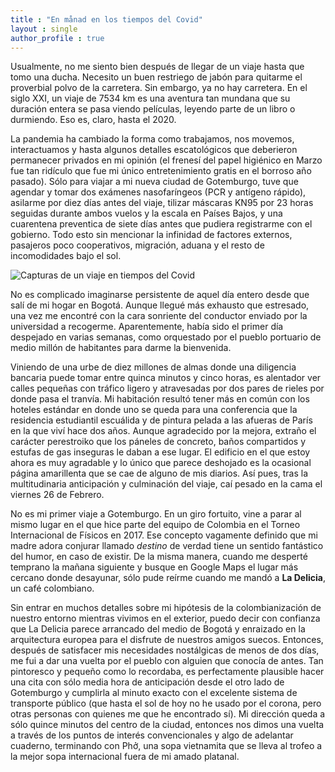 ```yaml
---
title : "En månad en los tiempos del Covid"
layout : single
author_profile : true
---
```

Usualmente, no me siento bien después de llegar de un viaje hasta que tomo una ducha. Necesito un buen restriego de jabón para quitarme el proverbial polvo de la carretera. Sin embargo, ya no hay carretera. En el siglo XXI, un viaje de 7534 km es una aventura tan mundana que su duración entera se pasa viendo películas, leyendo parte de un libro o durmiendo. Eso es, claro, hasta el 2020.

La pandemia ha cambiado la forma como trabajamos, nos movemos, interactuamos y hasta algunos detalles escatológicos que deberieron permanecer privados en mi opinión (el frenesí del papel higiénico en Marzo fue tan ridículo que fue mi único entretenimiento gratis en el borroso año pasado). Sólo para viajar a mi nueva ciudad de Gotemburgo, tuve que agendar y tomar dos exámenes nasofaríngeos (PCR y antígeno rápido), asilarme por diez días antes del viaje, tilizar máscaras KN95 por 23 horas seguidas durante ambos vuelos y la escala en Países Bajos, y una cuarentena preventica de siete días antes que pudiera registrarme con el gobierno. Todo esto sin mencionar la infinidad de factores externos, pasajeros poco cooperativos, migración, aduana y el resto de incomodidades bajo el sol.

![Capturas de un viaje en tiempos del Covid](../assets/images/2021-03-28-Viaje.png)

No es complicado imaginarse persistente de aquel día entero desde que salí de mi hogar en Bogotá. Aunque llegué más exhausto que estresado, una vez me encontré con la cara sonriente del conductor enviado por la universidad a recogerme. Aparentemente, había sido el primer día despejado en varias semanas, como orquestado por el pueblo portuario de medio millón de habitantes para darme la bienvenida.

Viniendo de una urbe de diez millones de almas donde una diligencia bancaria puede tomar entre quinca minutos y cinco horas, es alentador ver calles pequeñas con tráfico ligero y atravesadas por dos pares de rieles por donde pasa el tranvía. Mi habitación resultó tener más en común con los hoteles estándar en donde uno se queda para una conferencia que la residencia estudiantil escuálida y de pintura pelada a las afueras de París en la que viví hace dos años. Aunque agradecido por la mejora, extraño el carácter perestroiko que los páneles de concreto, baños compartidos y estufas de gas inseguras le daban a ese lugar. El edificio en el que estoy ahora es muy agradable y lo único que parece deshojado es la ocasional página amarillenta que se cae de alguno de mis diarios. Así pues, tras la multitudinaria anticipación y culminación del viaje, caí pesado en la cama el viernes 26 de Febrero.

No es mi primer viaje a Gotemburgo. En un giro fortuito, vine a parar al mismo lugar en el que hice parte del equipo de Colombia en el Torneo Internacional de Físicos en 2017. Ese concepto vagamente definido que mi madre adora conjurar llamado *destino* de verdad tiene un sentido fantástico del humor, en caso de existir. De la misma manera, cuando me desperté temprano la mañana siguiente y busque en Google Maps el lugar más cercano donde desayunar, sólo pude reírme cuando me mandó a **La Delicia**, un café colombiano. 

Sin entrar en muchos detalles sobre mi hipótesis de la colombianización de nuestro entorno mientras vivimos en el exterior, puedo decir con confianza que La Delicia parece arrancado del medio de Bogotá y enraizado en la arquitectura europea para el disfrute de nuestros amigos suecos. Entonces, después de satisfacer mis necesidades nostálgicas de menos de dos días, me fui a dar una vuelta por el pueblo con alguien que conocía de antes. Tan pintoresco y pequeño como lo recordaba, es perfectamente plausible hacer una cita con sólo media hora de anticipación desde el otro lado de Gotemburgo y cumplirla al minuto exacto con el excelente sistema de transporte público (que hasta el sol de hoy no he usado por el corona, pero otras personas con quienes me que he encontrado sí). Mi dirección queda a sólo quince minutos del centro de la ciudad, entonces nos dimos una vuelta a través de los puntos de interés convencionales y algo de adelantar cuaderno, terminando con Phở, una sopa vietnamita que se lleva al trofeo a la mejor sopa internacional fuera de mi amado platanal. 